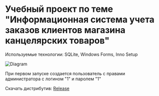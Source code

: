 # Учебный проект по теме "Информационная система учета заказов клиентов магазина канцелярских товаров"
Используемые технологии: SQLite, Windows Forms, Inno Setup

![Diagram](https://github.com/user-attachments/assets/bef916d0-5e67-427f-9d76-a8264ee88596)


При первом запуске создается пользователь с правами администратора с логином "1" и паролем "1"

Скачать дистрибутив:
[Release](https://github.com/rereminus/ShopOrders/releases/tag/Release)
